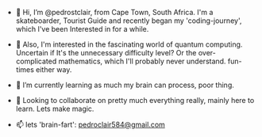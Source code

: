 - 👋 Hi, I’m @pedrostclair, from Cape Town, South Africa. I'm a skateboarder,
     Tourist Guide and recently began my 'coding-journey', which I've been
     Interested in for a while.

- 👀 Also, I'm interested in the fascinating world of quantum computing. 
     Uncertain if It's the unnecessary difficulty level? Or the 
     over-complicated mathematics, which I'll probably never understand.
     fun-times either way.

- 🌱 I’m currently learning as much my brain can process, poor thing.

- 💞️ Looking to collaborate on pretty much everything really, mainly here to learn.
     Lets make magic.

- 📫  lets 'brain-fart': pedroclair584@gmail.com 

<!---
pedrostclair/pedrostclair is a ✨ special ✨ repository because its `README.md` (this file) appears on your GitHub profile.
You can click the Preview link to take a look at your changes.
--->
